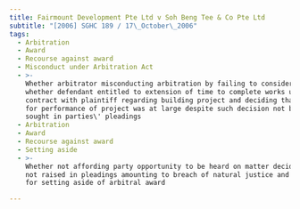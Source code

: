 ```yaml
---
title: Fairmount Development Pte Ltd v Soh Beng Tee & Co Pte Ltd
subtitle: "[2006] SGHC 189 / 17\_October\_2006"
tags:
  - Arbitration
  - Award
  - Recourse against award
  - Misconduct under Arbitration Act
  - >-
    Whether arbitrator misconducting arbitration by failing to consider issue of
    whether defendant entitled to extension of time to complete works under
    contract with plaintiff regarding building project and deciding that time
    for performance of project was at large despite such decision not being
    sought in parties\' pleadings
  - Arbitration
  - Award
  - Recourse against award
  - Setting aside
  - >-
    Whether not affording party opportunity to be heard on matter decided on but
    not raised in pleadings amounting to breach of natural justice and ground
    for setting aside of arbitral award

---
```


